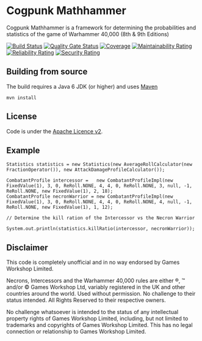 # Cogpunk Mathhammer

Cogpunk Mathhammer is a framework for determining the probabilities and statistics of the game of Warhammer 40,000 (8th & 9th Editions)

[![Build Status](https://travis-ci.com/cogpunk/mathhammer.svg?branch=main)](https://travis-ci.com/cogpunk/mathhammer)
[![Quality Gate Status](https://sonarcloud.io/api/project_badges/measure?project=cogpunk_mathhammer&metric=alert_status)](https://sonarcloud.io/dashboard?id=cogpunk_mathhammer)
[![Coverage](https://sonarcloud.io/api/project_badges/measure?project=cogpunk_mathhammer&metric=coverage)](https://sonarcloud.io/dashboard?id=cogpunk_mathhammer)
[![Maintainability Rating](https://sonarcloud.io/api/project_badges/measure?project=cogpunk_mathhammer&metric=sqale_rating)](https://sonarcloud.io/dashboard?id=cogpunk_mathhammer)
[![Reliability Rating](https://sonarcloud.io/api/project_badges/measure?project=cogpunk_mathhammer&metric=reliability_rating)](https://sonarcloud.io/dashboard?id=cogpunk_mathhammer)
[![Security Rating](https://sonarcloud.io/api/project_badges/measure?project=cogpunk_mathhammer&metric=security_rating)](https://sonarcloud.io/dashboard?id=cogpunk_mathhammer)

## Building from source

The build requires a Java 6 JDK (or higher) and uses [Maven](https://maven.apache.org)

	mvn install

## License

Code is under the [Apache Licence v2](https://www.apache.org/licenses/LICENSE-2.0.txt).

## Example

	Statistics statistics = new Statistics(new AverageRollCalculator(new FractionOperator()), new AttackDamageProfileCalculator());
			
	CombatantProfile intercessor =   new CombatantProfileImpl(new FixedValue(1), 3, 0, ReRoll.NONE, 4, 4, 0, ReRoll.NONE, 3, null, -1, ReRoll.NONE, new FixedValue(1), 2, 18);
	CombatantProfile necronWarrior = new CombatantProfileImpl(new FixedValue(1), 3, 0, ReRoll.NONE, 4, 4, 0, ReRoll.NONE, 4, null, -1, ReRoll.NONE, new FixedValue(1), 1, 12);
		
	// Determine the kill ration of the Intercessor vs the Necron Warrior
		
	System.out.println(statistics.killRatio(intercessor, necronWarrior));

## Disclaimer

This code is completely unofficial and in no way endorsed by Games Workshop Limited.

Necrons, Intercessors and the Warhammer 40,000 rules are either ®, ™ and/or © Games Workshop Ltd, variably registered in the UK and other countries around the world. Used without permission. No challenge to their status intended. All Rights Reserved to their respective owners.

No challenge whatsoever is intended to the status of any intellectual property rights of Games Workshop Limited, including, but not limited to trademarks and copyrights of Games Workshop Limited. This has no legal connection or relationship to Games Workshop Limited.